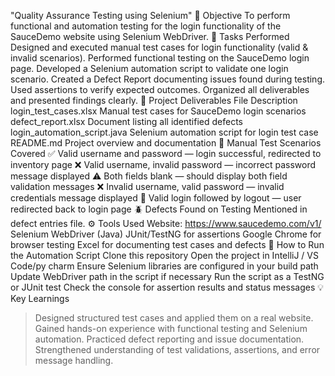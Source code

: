 "Quality Assurance  Testing using Selenium"
📘 Objective
To perform functional and automation testing for the login functionality of the SauceDemo website using Selenium WebDriver.
🎯 Tasks Performed
Designed and executed manual test cases for login functionality (valid & invalid scenarios).
Performed functional testing on the SauceDemo login page.
Developed a Selenium automation script to validate one login scenario.
Created a Defect Report documenting issues found during testing.
Used assertions to verify expected outcomes.
Organized all deliverables and presented findings clearly.
🧩 Project Deliverables
File
Description
login_test_cases.xlsx
Manual test cases for SauceDemo login scenarios
defect_report.xlsx
Document listing all identified defects
login_automation_script.java
Selenium automation script for login test case
README.md
Project overview and documentation
🧠 Manual Test Scenarios Covered
✅ Valid username and password — login successful, redirected to inventory page
❌ Valid username, invalid password — incorrect password message displayed
⚠️ Both fields blank — should display both field validation messages
❌ Invalid username, valid password — invalid credentials message displayed
🔁 Valid login followed by logout — user redirected back to login page
🪲 Defects Found on Testing
Mentioned in defect entries file.
⚙️ Tools Used
Website: https://www.saucedemo.com/v1/
Selenium WebDriver (Java)
JUnit/TestNG for assertions
Google Chrome for browser testing
Excel for documenting test cases and defects
🚀 How to Run the Automation Script
Clone this repository
Open the project in  IntelliJ / VS Code/py charm
Ensure Selenium libraries are configured in your build path
Update WebDriver path in the script if necessary
Run the script as a TestNG or JUnit test
Check the console for assertion results and status messages
💡 Key Learnings
>Designed structured test cases and applied them on a real website.
>Gained hands-on experience with functional testing and Selenium automation.
>Practiced defect reporting and issue documentation.
>Strengthened understanding of test validations, assertions, and error message handling.
